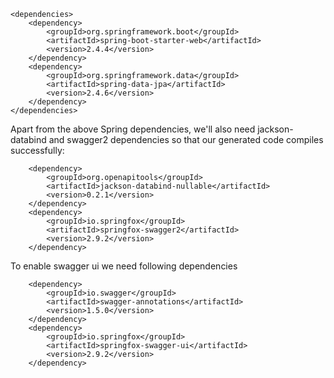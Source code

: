 ```
<dependencies>
    <dependency>
        <groupId>org.springframework.boot</groupId>
        <artifactId>spring-boot-starter-web</artifactId>
        <version>2.4.4</version>
    </dependency>
    <dependency>
        <groupId>org.springframework.data</groupId>
        <artifactId>spring-data-jpa</artifactId>
        <version>2.4.6</version>
    </dependency>
</dependencies>

```  
Apart from the above Spring dependencies, we'll also need jackson-databind and swagger2 dependencies so that our generated code compiles successfully:  
```
    <dependency>
        <groupId>org.openapitools</groupId>
        <artifactId>jackson-databind-nullable</artifactId>
        <version>0.2.1</version>
    </dependency>
    <dependency>
        <groupId>io.springfox</groupId>
        <artifactId>springfox-swagger2</artifactId>
        <version>2.9.2</version>
    </dependency>

```  
To enable swagger ui we need following dependencies  
```
    <dependency>
        <groupId>io.swagger</groupId>
        <artifactId>swagger-annotations</artifactId>
        <version>1.5.0</version>
    </dependency>
    <dependency>
        <groupId>io.springfox</groupId>
        <artifactId>springfox-swagger-ui</artifactId>
        <version>2.9.2</version>
    </dependency>

```  
